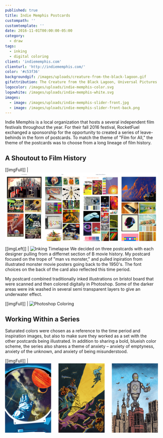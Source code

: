 ```yaml
---
published: true
title: Indie Memphis Postcards
custompath: ''
customtemplate: ''
date: 2016-11-01T00:00:00-05:00
category:
  - draw
tags:
  - inking
  - digital coloring
client: 'indiememphis.com'
clienturl: 'http://indiememphis.com/'
color: '#c53f36'
backgroundgif: /images/uploads/creature-from-the-black-lagoon.gif
gifattribution: The Creature from the Black Lagoon, Universal Pictures
logocolor: /images/uploads/indie-memphis-color.svg
logowhite: /images/uploads/indie-memphis-white.svg
images:
  - image: /images/uploads/indie-memphis-slider-front.jpg
  - image: /images/uploads/indie-memphis-slider-front-back.png  
---
```


Indie Memphis is a local organization that hosts a several independent film festivals throughout the year. For their fall 2016 festival, RocketFuel exchanged a sponsorship for the opportunity to created a series of leave-behinds in the form of postcards. To match the theme of "Film for All," the theme of the postcards was to choose from a long lineage of film history.

## A Shoutout to Film History

[[imgFull]]
| ![Inspiration Boards](../../images/uploads/indie-memphis-mood-board.jpg)

[[imgLeft]]
| ![Inking Timelapse](../../images/uploads/indie-memphis-inking.gif)
We decided on three postcards with each designer pulling from a differnet section of B movie history. My postcard focused on the trope of "man vs monster," and pulled inpiration from illustrated monster movie posters going back to the 1950's. The font choices on the back of the card also reflected this time period.

My postcard combined traditionally inked illustrations on bristol board that were scanned and then colored digitally in Photoshop. Some of the darker areas were ink washed in several semi transparent layers to give an underwater effect.

[[imgFull]]
| ![Photoshop Coloring](../../images/uploads/indie-memphis-coloring.gif)

## Working Within a Series

Saturated colors were chosen as a reference to the time period and inspiration images, but also to make sure they worked as a set with the other postcards being illustrated. In addition to sharing a bold, blueish color scheme, the series also shares a theme of anxiety – anxiety of emptyness, anxiety of the unknown, and anxiety of being misunderstood.

[[imgFull]]
| ![Postcard Series](../../images/uploads/indie-memphis-postcard-series.png)
